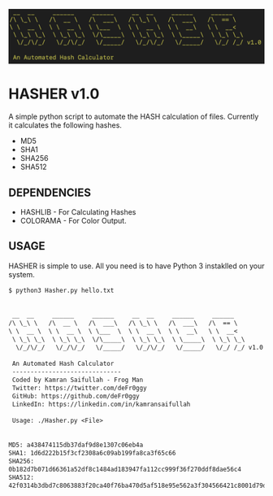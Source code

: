 
<p align="center">
  <img src="https://raw.githubusercontent.com/deFr0ggy/HASHER/main/hasher.png" />
</p>
 
# HASHER v1.0

A simple python script to automate the HASH calculation of files. Currently it calculates the following hashes.

- MD5
- SHA1
- SHA256
- SHA512

## DEPENDENCIES

- HASHLIB - For Calculating Hashes
- COLORAMA - For Color Output.


## USAGE

HASHER is simple to use. All you need is to have Python 3 instaklled on your system.

```
$ python3 Hasher.py hello.txt 


 __  __     ______     ______     __  __     ______     ______    
/\ \_\ \   /\  __ \   /\  ___\   /\ \_\ \   /\  ___\   /\  == \   
\ \  __ \  \ \  __ \  \ \___  \  \ \  __ \  \ \  __\   \ \  __<   
 \ \_\ \_\  \ \_\ \_\  \/\_____\  \ \_\ \_\  \ \_____\  \ \_\ \_\ 
  \/_/\/_/   \/_/\/_/   \/_____/   \/_/\/_/   \/_____/   \/_/ /_/ v1.0
                                                                    
 An Automated Hash Calculator
 ------------------------------
 Coded by Kamran Saifullah - Frog Man
 Twitter: https://twitter.com/deFr0ggy 
 GitHub: https://github.com/deFr0ggy 
 LinkedIn: https://linkedin.com/in/kamransaifullah 

 Usage: ./Hasher.py <File>
    
    
MD5: a438474115db37daf9d8e1307c06eb4a
SHA1: 1d6d222b15f3cf2308a6c09ab199fa8ca3f65c66
SHA256: 0b182d7b071d66361a52df8c1484ad183947fa112cc999f36f270ddf8dae56c4
SHA512: 42f0314b3dbd7c8063883f20ca40f76ba470d5af518e95e562a3f304566421c8001d79d48626253d52d6cc3d130b4471588b24f2873610c382d76536c03b6e8b

```
